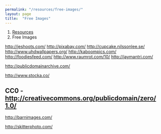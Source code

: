 ```yaml
---
permalink: "/resources/free-images/"
layout: page
title:  "Free Images"
---
```


<ol class="breadcrumb">
  <li><a href="/resources">Resources</a></li>
  <li>Free Images</li>
</ol>

http://jeshoots.com/
http://pixabay.com/
http://cupcake.nilssonlee.se/
http://www.uhdwallpapers.org/
http://kaboompics.com/
http://foodiesfeed.com/
http://www.raumrot.com/10/
http://jaymantri.com/

http://publicdomainarchive.com/

http://www.stocka.co/

## CC0 - http://creativecommons.org/publicdomain/zero/1.0/

http://barnimages.com/

http://skitterphoto.com/
